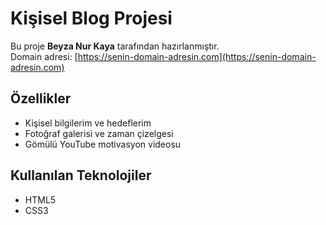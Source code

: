 # Kişisel Blog Projesi

Bu proje **Beyza Nur Kaya** tarafından hazırlanmıştır.  
Domain adresi: [https://senin-domain-adresin.com](https://senin-domain-adresin.com)

## Özellikler
- Kişisel bilgilerim ve hedeflerim
- Fotoğraf galerisi ve zaman çizelgesi
- Gömülü YouTube motivasyon videosu

## Kullanılan Teknolojiler
- HTML5
- CSS3
